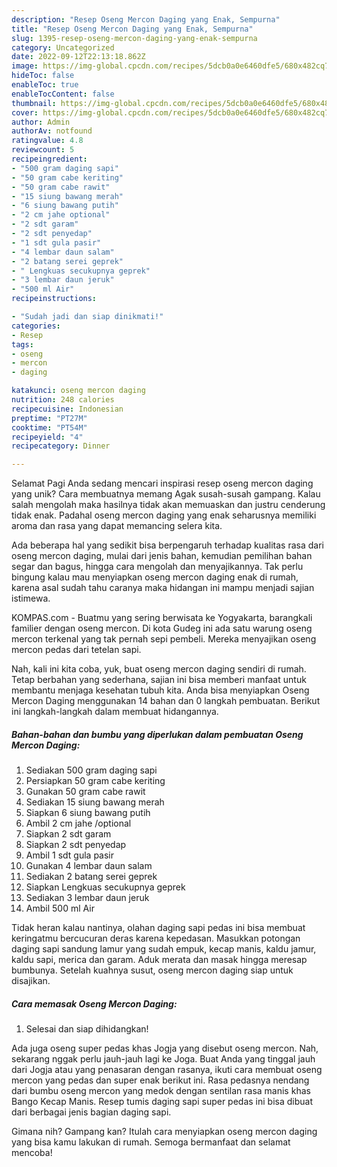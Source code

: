 ```yaml
---
description: "Resep Oseng Mercon Daging yang Enak, Sempurna"
title: "Resep Oseng Mercon Daging yang Enak, Sempurna"
slug: 1395-resep-oseng-mercon-daging-yang-enak-sempurna
category: Uncategorized
date: 2022-09-12T22:13:18.862Z
image: https://img-global.cpcdn.com/recipes/5dcb0a0e6460dfe5/680x482cq70/oseng-mercon-daging-foto-resep-utama.jpg
hideToc: false
enableToc: true
enableTocContent: false
thumbnail: https://img-global.cpcdn.com/recipes/5dcb0a0e6460dfe5/680x482cq70/oseng-mercon-daging-foto-resep-utama.jpg
cover: https://img-global.cpcdn.com/recipes/5dcb0a0e6460dfe5/680x482cq70/oseng-mercon-daging-foto-resep-utama.jpg
author: Admin
authorAv: notfound
ratingvalue: 4.8
reviewcount: 5
recipeingredient:
- "500 gram daging sapi"
- "50 gram cabe keriting"
- "50 gram cabe rawit"
- "15 siung bawang merah"
- "6 siung bawang putih"
- "2 cm jahe optional"
- "2 sdt garam"
- "2 sdt penyedap"
- "1 sdt gula pasir"
- "4 lembar daun salam"
- "2 batang serei geprek"
- " Lengkuas secukupnya geprek"
- "3 lembar daun jeruk"
- "500 ml Air"
recipeinstructions:

- "Sudah jadi dan siap dinikmati!"
categories:
- Resep
tags:
- oseng
- mercon
- daging

katakunci: oseng mercon daging 
nutrition: 248 calories
recipecuisine: Indonesian
preptime: "PT27M"
cooktime: "PT54M"
recipeyield: "4"
recipecategory: Dinner

---
```



Selamat Pagi Anda sedang mencari inspirasi resep oseng mercon daging yang unik? Cara membuatnya memang Agak susah-susah gampang. Kalau salah mengolah maka hasilnya tidak akan memuaskan dan justru cenderung tidak enak. Padahal oseng mercon daging yang enak seharusnya memiliki aroma dan rasa yang dapat memancing selera kita.


Ada beberapa hal yang sedikit bisa berpengaruh terhadap kualitas rasa dari oseng mercon daging, mulai dari jenis bahan, kemudian pemilihan bahan segar dan bagus, hingga cara mengolah dan menyajikannya. Tak perlu bingung kalau mau menyiapkan oseng mercon daging enak di rumah, karena asal sudah tahu caranya maka hidangan ini mampu menjadi sajian istimewa.

KOMPAS.com - Buatmu yang sering berwisata ke Yogyakarta, barangkali familier dengan oseng mercon. Di kota Gudeg ini ada satu warung oseng mercon terkenal yang tak pernah sepi pembeli. Mereka menyajikan oseng mercon pedas dari tetelan sapi.


Nah, kali ini kita coba, yuk, buat oseng mercon daging sendiri di rumah. Tetap berbahan yang sederhana, sajian ini bisa memberi manfaat untuk membantu menjaga kesehatan tubuh kita. Anda bisa menyiapkan Oseng Mercon Daging menggunakan 14 bahan dan 0 langkah pembuatan. Berikut ini langkah-langkah dalam membuat hidangannya.

<!--inarticleads1-->

##### Bahan-bahan dan bumbu yang diperlukan dalam pembuatan Oseng Mercon Daging:

1. Sediakan 500 gram daging sapi
1. Persiapkan 50 gram cabe keriting
1. Gunakan 50 gram cabe rawit
1. Sediakan 15 siung bawang merah
1. Siapkan 6 siung bawang putih
1. Ambil 2 cm jahe /optional
1. Siapkan 2 sdt garam
1. Siapkan 2 sdt penyedap
1. Ambil 1 sdt gula pasir
1. Gunakan 4 lembar daun salam
1. Sediakan 2 batang serei geprek
1. Siapkan  Lengkuas secukupnya geprek
1. Sediakan 3 lembar daun jeruk
1. Ambil 500 ml Air


Tidak heran kalau nantinya, olahan daging sapi pedas ini bisa membuat keringatmu bercucuran deras karena kepedasan. Masukkan potongan daging sapi sandung lamur yang sudah empuk, kecap manis, kaldu jamur, kaldu sapi, merica dan garam. Aduk merata dan masak hingga meresap bumbunya. Setelah kuahnya susut, oseng mercon daging siap untuk disajikan. 

<!--inarticleads2-->

##### Cara memasak Oseng Mercon Daging:


1. Selesai dan siap dihidangkan!

Ada juga oseng super pedas khas Jogja yang disebut oseng mercon. Nah, sekarang nggak perlu jauh-jauh lagi ke Joga. Buat Anda yang tinggal jauh dari Jogja atau yang penasaran dengan rasanya, ikuti cara membuat oseng mercon yang pedas dan super enak berikut ini. Rasa pedasnya nendang dari bumbu oseng mercon yang medok dengan sentilan rasa manis khas Bango Kecap Manis. Resep tumis daging sapi super pedas ini bisa dibuat dari berbagai jenis bagian daging sapi. 

Gimana nih? Gampang kan? Itulah cara menyiapkan oseng mercon daging yang bisa kamu lakukan di rumah. Semoga bermanfaat dan selamat mencoba!
